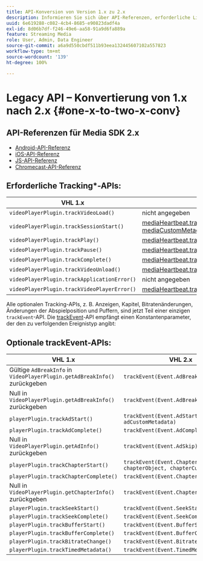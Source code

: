 ```yaml
---
title: API-Konversion von Version 1.x zu 2.x
description: Informieren Sie sich über API-Referenzen, erforderliche Listen und optionale Tracking-APIs für die Versionen 1.x und 2.x des Media SDK.
uuid: 6e619288-c082-4cb4-8685-e90823dadf4a
exl-id: 8d06b7df-f246-49e6-aa58-91a9d6fa889a
feature: Streaming Media
role: User, Admin, Data Engineer
source-git-commit: a6a9d550cbdf511b93eea132445607102a557823
workflow-type: tm+mt
source-wordcount: '139'
ht-degree: 100%

---
```


# Legacy API – Konvertierung von 1.x nach 2.x {#one-x-to-two-x-conv}

## API-Referenzen für Media SDK 2.x

* [Android-API-Referenz](https://adobe-marketing-cloud.github.io/media-sdks/reference/android/index.html)
* [iOS-API-Referenz](https://adobe-marketing-cloud.github.io/media-sdks/reference/ios/index.html)
* [JS-API-Referenz](https://adobe-marketing-cloud.github.io/media-sdks/reference/javascript/index.html)
* [ Chromecast-API-Referenz](https://adobe-marketing-cloud.github.io/media-sdks/reference/chromecast/index.html)

## Erforderliche Tracking*-APIs:

|  VHL 1.x  | VHL 2.x |
|---|---|
| `videoPlayerPlugin.trackVideoLoad()` | nicht angegeben |
| `videoPlayerPlugin.trackSessionStart()` | [mediaHeartbeat.trackSessionStart(mediaObject, mediaCustomMetadata)](https://adobe-marketing-cloud.github.io/media-sdks/reference/javascript/MediaHeartbeat.html#trackSessionStart) |
| `videoPlayerPlugin.trackPlay()` | [mediaHeartbeat.trackPlay()](https://adobe-marketing-cloud.github.io/media-sdks/reference/javascript/MediaHeartbeat.html#trackPlay) |
| `videoPlayerPlugin.trackPause()` | [mediaHeartbeat.trackPause()](https://adobe-marketing-cloud.github.io/media-sdks/reference/javascript/MediaHeartbeat.html#trackPause) |
| `videoPlayerPlugin.trackComplete()` | [mediaHeartbeat.trackComplete()](https://adobe-marketing-cloud.github.io/media-sdks/reference/javascript/MediaHeartbeat.html#trackComplete) |
| `videoPlayerPlugin.trackVideoUnload()` | [mediaHeartbeat.trackSessionEnd()](https://adobe-marketing-cloud.github.io/media-sdks/reference/javascript/MediaHeartbeat.html#trackSessionEnd) |
| `videoPlayerPlugin.trackApplicationError()` | nicht angegeben |
| `videoPlayerPlugin.trackVideoPlayerError()` | [mediaHeartbeat.trackError()](https://adobe-marketing-cloud.github.io/media-sdks/reference/javascript/MediaHeartbeat.html#trackError) |

Alle optionalen Tracking-APIs, z. B. Anzeigen, Kapitel, Bitratenänderungen, Änderungen der Abspielposition und Puffern, sind jetzt Teil einer einzigen `trackEvent`-API. Die [trackEvent](https://adobe-marketing-cloud.github.io/media-sdks/reference/javascript/MediaHeartbeat.html#trackEvent)-API empfängt einen Konstantenparameter, der den zu verfolgenden Ereignistyp angibt:

## Optionale trackEvent-APIs:

| VHL 1.x | VHL 2.x |
|---|---|
| Gültige `AdBreakInfo` in `VideoPlayerPlugin.getAdBreakInfo()` zurückgeben | `trackEvent(Event.AdBreakStart)` |
| Null in `VideoPlayerPlugin.getAdBreakInfo()` zurückgeben | `trackEvent(Event.AdBreakComplete)` |
| `playerPlugin.trackAdStart()` | `trackEvent(Event.AdStart, adObject, adCustomMetadata)` |
| `playerPlugin.trackAdComplete()` | `trackEvent(Event.AdComplete)` |
| Null in `VideoPlayerPlugin.getAdInfo()` zurückgeben | `trackEvent(Event.AdSkip)` |
| `playerPlugin.trackChapterStart()` | `trackEvent(Event.ChapterStart, chapterObject, chapterCustomMetadata)` |
| `playerPlugin.trackChapterComplete()` | `trackEvent(Event.ChapterComplete)` |
| Null in `VideoPlayerPlugin.getChapterInfo()` zurückgeben | `trackEvent(Event.ChapterSkip)` |
| `playerPlugin.trackSeekStart()` | `trackEvent(Event.SeekStart)` |
| `playerPlugin.trackSeekComplete()` | `trackEvent(Event.SeekComplete)` |
| `playerPlugin.trackBufferStart()` | `trackEvent(Event.BufferStart)` |
| `playerPlugin.trackBufferComplete()` | `trackEvent(Event.BufferComplete)` |
| `playerPlugin.trackBitrateChange()` | `trackEvent(Event.BitrateChange)` |
| `playerPlugin.trackTimedMetadata()` | `trackEvent(Event.TimedMetadataUpdate)` |
